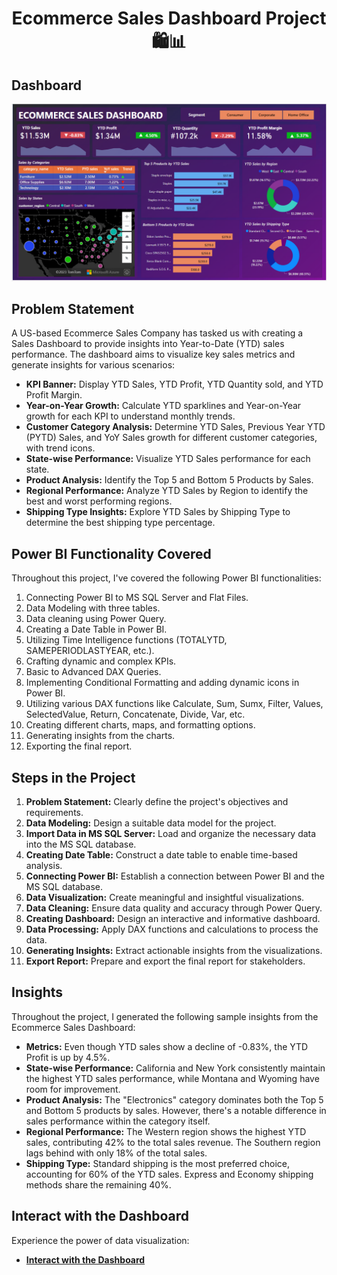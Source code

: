<!-- Project Title -->
<h1 align="center">Ecommerce Sales Dashboard Project 🛍️📊</h1>

<!-- Dashboard -->
## Dashboard
![Home](https://github.com/leo7736/Power_BI_Project/blob/main/E-Commerce%20Sales%20Dashboard/Power%20BI%20Desktop%2019-08-23%201.23.54%20AM%20(1).png)

<!-- Problem Statement -->
## Problem Statement

A US-based Ecommerce Sales Company has tasked us with creating a Sales Dashboard to provide insights into Year-to-Date (YTD) sales performance. The dashboard aims to visualize key sales metrics and generate insights for various scenarios:

* **KPI Banner:** Display YTD Sales, YTD Profit, YTD Quantity sold, and YTD Profit Margin.
* **Year-on-Year Growth:** Calculate YTD sparklines and Year-on-Year growth for each KPI to understand monthly trends.
* **Customer Category Analysis:** Determine YTD Sales, Previous Year YTD (PYTD) Sales, and YoY Sales growth for different customer categories, with trend icons.
* **State-wise Performance:** Visualize YTD Sales performance for each state.
* **Product Analysis:** Identify the Top 5 and Bottom 5 Products by Sales.
* **Regional Performance:** Analyze YTD Sales by Region to identify the best and worst performing regions.
* **Shipping Type Insights:** Explore YTD Sales by Shipping Type to determine the best shipping type percentage.

<!-- Power BI Functionality -->
## Power BI Functionality Covered

Throughout this project, I've covered the following Power BI functionalities:

1. Connecting Power BI to MS SQL Server and Flat Files.
2. Data Modeling with three tables.
3. Data cleaning using Power Query.
4. Creating a Date Table in Power BI.
5. Utilizing Time Intelligence functions (TOTALYTD, SAMEPERIODLASTYEAR, etc.).
6. Crafting dynamic and complex KPIs.
7. Basic to Advanced DAX Queries.
8. Implementing Conditional Formatting and adding dynamic icons in Power BI.
9. Utilizing various DAX functions like Calculate, Sum, Sumx, Filter, Values, SelectedValue, Return, Concatenate, Divide, Var, etc.
10. Creating different charts, maps, and formatting options.
11. Generating insights from the charts.
12. Exporting the final report.

<!-- Steps in the Project -->
## Steps in the Project

1. **Problem Statement:** Clearly define the project's objectives and requirements.
2. **Data Modeling:** Design a suitable data model for the project.
3. **Import Data in MS SQL Server:** Load and organize the necessary data into the MS SQL database.
4. **Creating Date Table:** Construct a date table to enable time-based analysis.
5. **Connecting Power BI:** Establish a connection between Power BI and the MS SQL database.
6. **Data Visualization:** Create meaningful and insightful visualizations.
7. **Data Cleaning:** Ensure data quality and accuracy through Power Query.
8. **Creating Dashboard:** Design an interactive and informative dashboard.
9. **Data Processing:** Apply DAX functions and calculations to process the data.
10. **Generating Insights:** Extract actionable insights from the visualizations.
11. **Export Report:** Prepare and export the final report for stakeholders.

<!-- Insights -->
## Insights

Throughout the project, I generated the following sample insights from the Ecommerce Sales Dashboard:

* **Metrics:** Even though YTD sales show a decline of -0.83%, the YTD Profit is up by 4.5%.
* **State-wise Performance:** California and New York consistently maintain the highest YTD sales performance, while Montana and Wyoming have room for improvement.
* **Product Analysis:** The "Electronics" category dominates both the Top 5 and Bottom 5 products by sales. However, there's a notable difference in sales performance within the category itself.
* **Regional Performance:** The Western region shows the highest YTD sales, contributing 42% to the total sales revenue. The Southern region lags behind with only 18% of the total sales.
* **Shipping Type:** Standard shipping is the most preferred choice, accounting for 60% of the YTD sales. Express and Economy shipping methods share the remaining 40%.

<!-- Steps in the Project -->

<!-- Interact with the Dashboard -->
## Interact with the Dashboard

Experience the power of data visualization:
- **[Interact with the Dashboard](https://www.novypro.com/project/ecommerce-sales-dashboard-16)**

